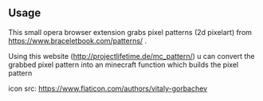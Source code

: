 
## Usage
This small opera browser extension grabs pixel patterns (2d pixelart) from https://www.braceletbook.com/patterns/ .

Using this website (http://projectlifetime.de/mc_pattern/) u can convert the grabbed pixel pattern into an minecraft function which builds the pixel pattern

icon src:
https://www.flaticon.com/authors/vitaly-gorbachev
